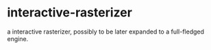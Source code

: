 # interactive-rasterizer
a interactive rasterizer, possibly to be later expanded to a full-fledged engine.
